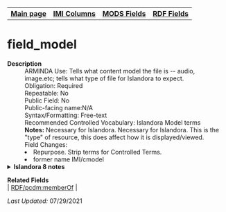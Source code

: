 <!DOCTYPE html>
<html>

<body>
<table style="width:100%">
  <tr>
    <th><a href="index.md">Main page</a></th>
	<th><a href="IMI.md">IMI Columns</a></th>
    <th><a href="MODS.md">MODS Fields</a></th>
    <th><a href="RDF.md">RDF Fields</a></th>
  </tr>
</table>

<h1>field_model</h1>
<dl>
  <dt><b>Description</b></dt>
  <dd>ARMINDA Use: Tells what content model the file is -- audio, image.etc;  tells what type of file for Islandora to expect. </dd>
  <dd>Obligation: Required</dd>
  <dd>Repeatable: No</dd>
  <dd>Public Field: No</dd>
  <dd>Public-facing name:N/A</dd>
  <dd>Syntax/Formatting: Free-text</dd>
  <dd>Recommended Controlled Vocabulary: Islandora Model terms</dd>
  <dd><b>Notes:</b> Necessary for Islandora. Necessary for Islandora. This is the "type" of resource, this does affect how it is displayed/viewed. </dd>
  <dd>Field Changes: 
	<li>Repurpose. Strip terms for Controlled Terms.</li>
	<li>former name IMI/cmodel</li>
	</dd>
	<details>
		<summary><b>Islandora 8 notes</b></summary>
			<li> Note: default field</li>
			<li>Type of field: Entity Reference</li>
			<li>Max Length/Repeatability: Limited (1)</li>
			<li>Type of Item Reference/Vocabulary: Taxonomy Term / Islandora Models</li>
	</details>
</dl>
<dl>
	<dt><b>Related Fields</b></dt>
		| <a href="rdf.pcdm_memberOf.md">RDF/pcdm:memberOf</a> |
</dl>
<p><i>Last Updated: </i>07/29/2021</p>
</body>
</html>